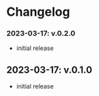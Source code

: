 Changelog
=========

### 2023-03-17: v.0.2.0
- initial release

## 2023-03-17: v.0.1.0
- initial release